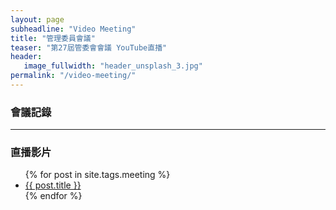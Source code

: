 ```yaml
---
layout: page
subheadline: "Video Meeting"
title: "管理委員會議"
teaser: "第27屆管委會會議 YouTube直播"
header:
   image_fullwidth: "header_unsplash_3.jpg"
permalink: "/video-meeting/"
---
```


### 會議記錄

---
### 直播影片
<ul>
    {% for post in site.tags.meeting %}
    <li><a href="{{ site.url }}{{ site.baseurl }}{{ post.url }}">{{ post.title }}</a></li>
    {% endfor %}
</ul>

